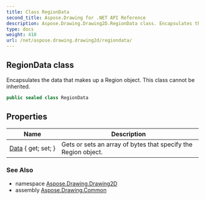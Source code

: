 ```yaml
---
title: Class RegionData
second_title: Aspose.Drawing for .NET API Reference
description: Aspose.Drawing.Drawing2D.RegionData class. Encapsulates the data that makes up a Region object. This class cannot be inherited
type: docs
weight: 410
url: /net/aspose.drawing.drawing2d/regiondata/
---
```

## RegionData class

Encapsulates the data that makes up a Region object. This class cannot be inherited.

```csharp
public sealed class RegionData
```

## Properties

| Name | Description |
| --- | --- |
| [Data](../../aspose.drawing.drawing2d/regiondata/data/) { get; set; } | Gets or sets an array of bytes that specify the Region object. |

### See Also

* namespace [Aspose.Drawing.Drawing2D](../../aspose.drawing.drawing2d/)
* assembly [Aspose.Drawing.Common](../../)


